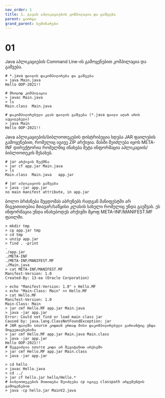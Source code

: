 ```yaml
---
nav_order: 1
title: 1. ჯავას აპლიკაციების კომპილაცია და გაშვება
parent: გიორგი
grand_parent: სემინარები
---
```


# 01

Java აპლიკაციების Command Line-ის გამოყენებით კომპილაცია და გაშვება.

```shell
# *.java ფაილის დაკომპილირება და გაშვება
> java Main.java
Hello OOP-2021!!

# მხოლოდ კომპილაცია
> javac Main.java
> ls
Main.class	Main.java

# დაკომპილირებული კლას ფაილის გაშვება (*.java ფაილი აღარ არის აუცილებელი)
> java Main
Hello OOP-2021!!
```

Java აპლიკაციების/ბიბლიოთეკების დისტრიბუცია ხდება JAR ფაილების გამოყენებით, რომელიც იგივე ZIP არქივია. მასში შეიძლება იყოს META-INF დირექტორია რომელშიც ინახება მეტა ინფორმაცია აპლიკაციის/ბიბლიოთეკის შესახებ.

```shell
# jar არქივის შექმნა
> jar cf app.jar Main.java
> ls
Main.class	Main.java	app.jar

# jar აპლიკაციის გაშვება
> java -jar app.jar
no main manifest attribute, in app.jar
```

ბოლო ბრძანება შეცდომას აბრუნებს რადგან მანიფესტში არ მიგვითითებია მთავარ/საწყისი კლასის სახელი რომელიც უნდა გაეშვას.
ეს ინფორმაცია უნდა ინახებოდეს არქივში მყოფ META-INF/MANIFEST.MF ფაილში.

```shell
> mkdir tmp
> cp app.jar tmp
> cd tmp
> unzip app.jar
> find . -print
.
./app.jar
./META-INF
./META-INF/MANIFEST.MF
./Main.java
> cat META-INF/MANIFEST.MF
Manifest-Version: 1.0
Created-By: 13-ea (Oracle Corporation)
```

```shell
> echo "Manifest-Version: 1.0" > Hello.MF
> echo "Main-Class: Main" >> Hello.MF
> cat Hello.MF
Manifest-Version: 1.0
Main-Class: Main
> jar cmf Hello.MF app.jar Main.java
> java -jar app.jar
Error: Could not find or load main class jar
Caused by: java.lang.ClassNotFoundException: jar
# JAR ფაილში source კოდთან ერთად მისი დაკომპილირებული ვარიანტიც უნდა მოგვეთავსებინა
> jar cmf Hello.MF app.jar Main.java Main.class
> java -jar app.jar
Hello OOP-2021!!
# შეგვიძლია source კოდი არ შევიტანოთ არქივში
> jar cmf Hello.MF app.jar Main.class
> java -jar app.jar
```

```shell
> cd hello
> javac Hello.java
> cd ../
> jar cf hello.jar hello/Hello.*
# ბიბლიოთეკების მითითება შეიძლება cp იგივე classpath არგუმენტის გამოყენებით
> java -cp hello.jar MainV2.java
```
